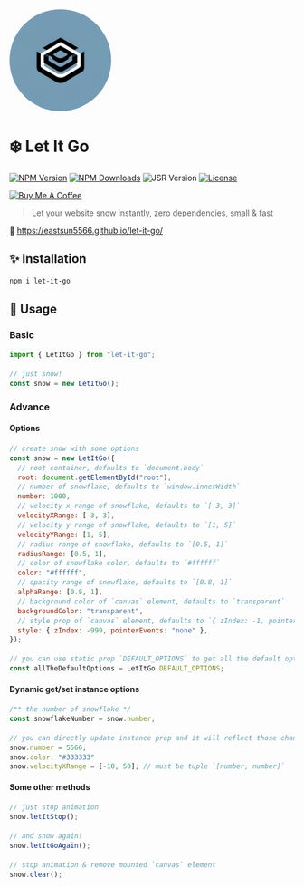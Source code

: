 <img src="./logo.jpg" width="180" style="border-radius: 50%" alt="let-it-go logo">

# ❄️ Let It Go

[![NPM Version](https://img.shields.io/npm/v/let-it-go.svg?style=for-the-badge)](https://www.npmjs.com/package/let-it-go)
[![NPM Downloads](https://img.shields.io/npm/dt/let-it-go.svg?style=for-the-badge)](https://www.npmjs.com/package/let-it-go)
![JSR Version](https://img.shields.io/jsr/v/%40eastsun5566/let-it-go?style=for-the-badge)
[![License](https://img.shields.io/github/license/EastSun5566/let-it-go.svg?style=for-the-badge)](https://github.com/EastSun5566/let-it-go/blob/main/LICENSE)

[<img src="https://cdn.buymeacoffee.com/buttons/v2/default-blue.png" alt="Buy Me A Coffee" height="40">](https://www.buymeacoffee.com/eastsun5566)

> Let your website snow instantly, zero dependencies, small & fast

🔗 <https://eastsun5566.github.io/let-it-go/>

## ✨ Installation

```sh
npm i let-it-go
```

## 🚀 Usage

### Basic

```js
import { LetItGo } from "let-it-go";

// just snow!
const snow = new LetItGo();
```

### Advance

#### Options

```js
// create snow with some options
const snow = new LetItGo({
  // root container, defaults to `document.body`
  root: document.getElementById("root"),
  // number of snowflake, defaults to `window.innerWidth`
  number: 1000,
  // velocity x range of snowflake, defaults to `[-3, 3]`
  velocityXRange: [-3, 3],
  // velocity y range of snowflake, defaults to `[1, 5]`
  velocityYRange: [1, 5],
  // radius range of snowflake, defaults to `[0.5, 1]`
  radiusRange: [0.5, 1],
  // color of snowflake color, defaults to `#ffffff`
  color: "#ffffff",
  // opacity range of snowflake, defaults to `[0.8, 1]`
  alphaRange: [0.8, 1],
  // background color of `canvas` element, defaults to `transparent`
  backgroundColor: "transparent",
  // style prop of `canvas` element, defaults to `{ zIndex: -1, pointerEvents: 'none' }`
  style: { zIndex: -999, pointerEvents: "none" },
});

// you can use static prop `DEFAULT_OPTIONS` to get all the default options
const allTheDefaultOptions = LetItGo.DEFAULT_OPTIONS;
```

#### Dynamic get/set instance options

```js
/** the number of snowflake */
const snowflakeNumber = snow.number;

// you can directly update instance prop and it will reflect those change limitedly
snow.number = 5566;
snow.color: "#333333"
snow.velocityXRange = [-10, 50]; // must be tuple `[number, number]`
```

#### Some other methods

```js
// just stop animation
snow.letItStop();

// and snow again!
snow.letItGoAgain();

// stop animation & remove mounted `canvas` element
snow.clear();
```
